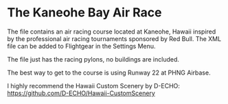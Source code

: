 # The Kaneohe Bay Air Race
 
The file contains an air racing course located at Kaneohe, Hawaii inspired
by the professional air racing tournaments sponsored by Red Bull. The XML file
can be added to Flightgear in the Settings Menu.

The file just has the racing pylons, no buildings are included.

The best way to get to the course is using Runway 22 at PHNG Airbase.

I highly recommend the Hawaii Custom Scenery by D-ECHO:
https://github.com/D-ECHO/Hawaii-CustomScenery
